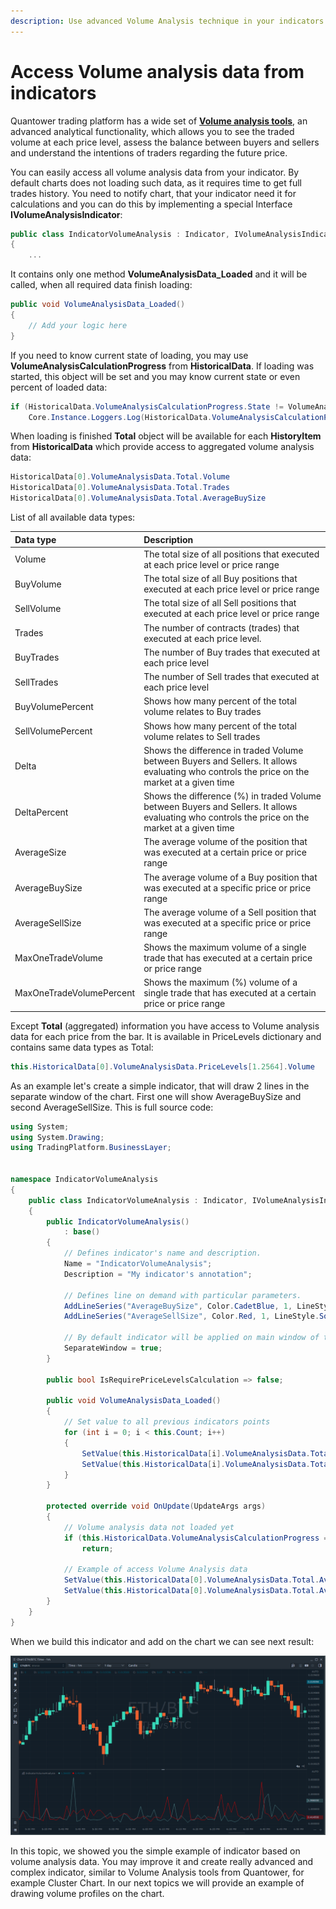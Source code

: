 ```yaml
---
description: Use advanced Volume Analysis technique in your indicators
---
```


# Access Volume analysis data from indicators

Quantower trading platform has a wide set of [**Volume analysis tools**](https://www.quantower.com/volumeanalysistools), an advanced analytical functionality, which allows you to see the traded volume at each price level, assess the balance between buyers and sellers and understand the intentions of traders regarding the future price. 

You can easily access all volume analysis data from your indicator. By default charts does not loading such data, as it requires time to get full trades history. You need to notify chart, that your indicator need it for calculations and you can do this by implementing a special Interface **IVolumeAnalysisIndicator**:

```csharp
public class IndicatorVolumeAnalysis : Indicator, IVolumeAnalysisIndicator
{       
    ...
```

It contains only one method **VolumeAnalysisData\_Loaded** and it will be called, when all required data finish loading:

```csharp
public void VolumeAnalysisData_Loaded()
{
    // Add your logic here
}
```

If you need to know current state of loading, you may use **VolumeAnalysisCalculationProgress** from **HistoricalData**. If loading was started, this object will be set and you may know current state or even percent of loaded data:

```csharp
if (HistoricalData.VolumeAnalysisCalculationProgress.State != VolumeAnalysisCalculationState.Finished
    Core.Instance.Loggers.Log(HistoricalData.VolumeAnalysisCalculationProgress.ProgressPercent.ToString());
```

When loading is finished **Total** object will be available for each **HistoryItem** from **HistoricalData** which provide access to aggregated volume analysis data:

```csharp
HistoricalData[0].VolumeAnalysisData.Total.Volume
HistoricalData[0].VolumeAnalysisData.Total.Trades
HistoricalData[0].VolumeAnalysisData.Total.AverageBuySize 
```

List of all available data types:

| Data type | Description |
| :--- | :--- |
| Volume | The total size of all positions that executed at each price level or price range  |
| BuyVolume | The total size of all Buy positions that executed at each price level or price range |
| SellVolume | The total size of all Sell positions that executed at each price level or price range |
| Trades | The number of contracts \(trades\) that executed at each price level. |
| BuyTrades | The number of Buy trades that executed at each price level |
| SellTrades | The number of Sell trades that executed at each price level |
| BuyVolumePercent | Shows how many percent of the total volume relates to Buy trades |
| SellVolumePercent | Shows how many percent of the total volume relates to Sell trades |
| Delta | Shows the difference in traded Volume between Buyers and Sellers. It allows evaluating who controls the price on the market at a given time |
| DeltaPercent | Shows the difference \(%\) in traded Volume between Buyers and Sellers. It allows evaluating who controls the price on the market at a given time |
| AverageSize | The average volume of the position that was executed at a certain price or price range |
| AverageBuySize | The average volume of a Buy position that was executed at a specific price or price range |
| AverageSellSize | The average volume of a Sell position that was executed at a specific price or price range |
| MaxOneTradeVolume | Shows the maximum volume of a single trade that has executed at a certain price or price range |
| MaxOneTradeVolumePercent | Shows the maximum \(%\) volume of a single trade that has executed at a certain price or price range |

Except **Total** \(aggregated\) information you have access to Volume analysis data for each price from the bar. It is available in PriceLevels dictionary and contains same data types as Total:

```csharp
this.HistoricalData[0].VolumeAnalysisData.PriceLevels[1.2564].Volume
```

As an example let's create a simple indicator, that will draw 2 lines in the separate window of the chart. First one will show AverageBuySize and second AverageSellSize. This is full source code:

```csharp
using System;
using System.Drawing;
using TradingPlatform.BusinessLayer;


namespace IndicatorVolumeAnalysis
{   
	public class IndicatorVolumeAnalysis : Indicator, IVolumeAnalysisIndicator
    {
        public IndicatorVolumeAnalysis()
            : base()
        {
            // Defines indicator's name and description.
            Name = "IndicatorVolumeAnalysis";
            Description = "My indicator's annotation";

            // Defines line on demand with particular parameters.
            AddLineSeries("AverageBuySize", Color.CadetBlue, 1, LineStyle.Solid);
            AddLineSeries("AverageSellSize", Color.Red, 1, LineStyle.Solid);

            // By default indicator will be applied on main window of the chart
            SeparateWindow = true;
        }

        public bool IsRequirePriceLevelsCalculation => false;

        public void VolumeAnalysisData_Loaded()
        {
            // Set value to all previous indicators points
            for (int i = 0; i < this.Count; i++)
            {
                SetValue(this.HistoricalData[i].VolumeAnalysisData.Total.AverageBuySize, 0, i);
                SetValue(this.HistoricalData[i].VolumeAnalysisData.Total.AverageSellSize, 1, i);
            }
        }
        
        protected override void OnUpdate(UpdateArgs args)
        {            
            // Volume analysis data not loaded yet
            if (this.HistoricalData.VolumeAnalysisCalculationProgress == null || this.HistoricalData.VolumeAnalysisCalculationProgress.State != VolumeAnalysisCalculationState.Finished)
                return;

            // Example of access Volume Analysis data
            SetValue(this.HistoricalData[0].VolumeAnalysisData.Total.AverageBuySize, 0);
            SetValue(this.HistoricalData[0].VolumeAnalysisData.Total.AverageSellSize, 1);            
        }               
    }
}
```

When we build this indicator and add on the chart we can see next result:

![Indicator lines show average buy size and average sell size](../.gitbook/assets/volumeanalysisindicator.png)

In this topic, we showed you the simple example of indicator based on volume analysis data. You may improve it and create really advanced and complex indicator, similar to Volume Analysis tools from Quantower, for example Cluster Chart. In our next topics we will provide an example of drawing volume profiles on the chart.

